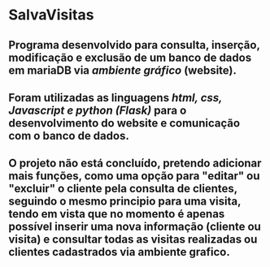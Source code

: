 # SalvaVisitas

## Programa desenvolvido para __consulta, inserção, modificação e exclusão__ de um banco de dados em mariaDB via *ambiente gráfico* (website). 

## Foram utilizadas as linguagens __*html, css, Javascript e python (Flask)*__ para o desenvolvimento do website e comunicação com o banco de dados.

## O projeto não está concluído, pretendo adicionar mais funções, como uma opção para "editar" ou "excluir" o cliente pela consulta de clientes, seguindo o mesmo principio para uma visita, tendo em vista que no momento é apenas possível inserir uma nova informação (cliente ou visita) e consultar todas as visitas realizadas ou clientes cadastrados via ambiente grafico.



